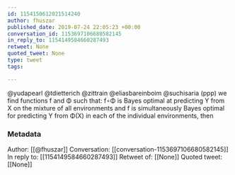 ```yaml
---
id: 1154150612021514240
author: fhuszar
published_date: 2019-07-24 22:05:23 +00:00
conversation_id: 1153697106680582145
in_reply_to: 1154149584660287493
retweet: None
quoted_tweet: None
type: tweet
tags:

---
```


@yudapearl @tdietterich @zittrain @eliasbareinboim @suchisaria (ppp) we find functions f and Φ such that:
f∘Φ is Bayes optimal at predicting Y from X on the mixture of all environments and
f is simultaneously Bayes optimal for predicting Y from Φ(X) in each of the individual environments, then

### Metadata

Author: [[@fhuszar]]
Conversation: [[conversation-1153697106680582145]]
In reply to: [[1154149584660287493]]
Retweet of: [[None]]
Quoted tweet: [[None]]
